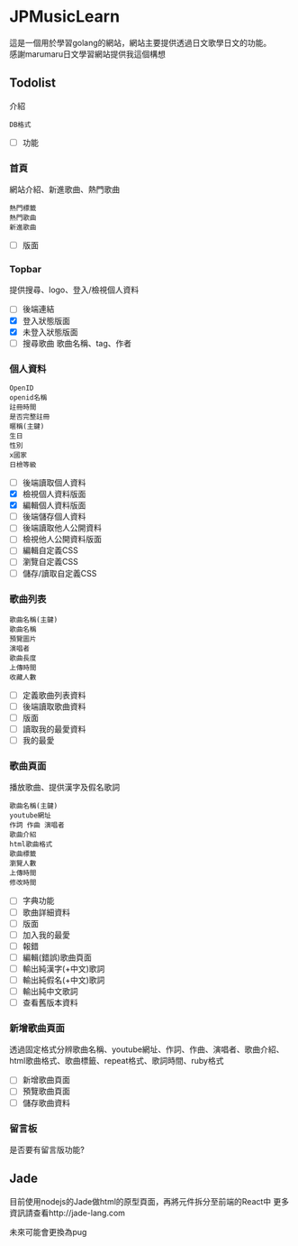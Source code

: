 # JPMusicLearn

這是一個用於學習golang的網站，網站主要提供透過日文歌學日文的功能。  
感謝marumaru日文學習網站提供我這個構想

## Todolist

介紹

    DB格式

- [ ] 功能

### 首頁

網站介紹、新進歌曲、熱門歌曲

    熱門標籤
    熱門歌曲
    新進歌曲

- [ ] 版面

### Topbar

提供搜尋、logo、登入/檢視個人資料

- [ ] 後端連結
- [x] 登入狀態版面
- [x] 未登入狀態版面
- [ ] 搜尋歌曲 歌曲名稱、tag、作者

### 個人資料

    OpenID
    openid名稱
    註冊時間
    是否完整註冊
    暱稱(主鍵)
    生日
    性別
    x國家
    日檢等級

- [ ] 後端讀取個人資料
- [x] 檢視個人資料版面
- [x] 編輯個人資料版面
- [ ] 後端儲存個人資料
- [ ] 後端讀取他人公開資料
- [ ] 檢視他人公開資料版面
- [ ] 編輯自定義CSS
- [ ] 瀏覽自定義CSS
- [ ] 儲存/讀取自定義CSS

### 歌曲列表

    歌曲名稱(主鍵)
    歌曲名稱
    預覽圖片
    演唱者
    歌曲長度
    上傳時間
    收藏人數

- [ ] 定義歌曲列表資料
- [ ] 後端讀取歌曲資料
- [ ] 版面
- [ ] 讀取我的最愛資料
- [ ] 我的最愛

### 歌曲頁面

播放歌曲、提供漢字及假名歌詞

    歌曲名稱(主鍵)
    youtube網址
    作詞 作曲 演唱者
    歌曲介紹
    html歌曲格式
    歌曲標籤
    瀏覽人數
    上傳時間
    修改時間

- [ ] 字典功能
- [ ] 歌曲詳細資料
- [ ] 版面
- [ ] 加入我的最愛
- [ ] 報錯
- [ ] 編輯(錯誤)歌曲頁面
- [ ] 輸出純漢字(+中文)歌詞
- [ ] 輸出純假名(+中文)歌詞
- [ ] 輸出純中文歌詞
- [ ] 查看舊版本資料

### 新增歌曲頁面

透過固定格式分辨歌曲名稱、youtube網址、作詞、作曲、演唱者、歌曲介紹、html歌曲格式、歌曲標籤、repeat格式、歌詞時間、ruby格式

- [ ] 新增歌曲頁面
- [ ] 預覽歌曲頁面
- [ ] 儲存歌曲資料

### 留言板

是否要有留言版功能?

## Jade

目前使用nodejs的Jade做html的原型頁面，再將元件拆分至前端的React中
更多資訊請查看http://jade-lang.com

未來可能會更換為pug